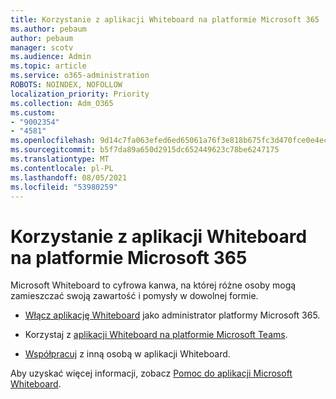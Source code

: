 ```yaml
---
title: Korzystanie z aplikacji Whiteboard na platformie Microsoft 365
ms.author: pebaum
author: pebaum
manager: scotv
ms.audience: Admin
ms.topic: article
ms.service: o365-administration
ROBOTS: NOINDEX, NOFOLLOW
localization_priority: Priority
ms.collection: Adm_O365
ms.custom:
- "9002354"
- "4581"
ms.openlocfilehash: 9d14c7fa063efed6ed65061a76f3e818b675fc3d470fce0e4ecc9fb5aa247a30
ms.sourcegitcommit: b5f7da89a650d2915dc652449623c78be6247175
ms.translationtype: MT
ms.contentlocale: pl-PL
ms.lasthandoff: 08/05/2021
ms.locfileid: "53980259"
---
```

# <a name="use-whiteboard-with-microsoft-365"></a>Korzystanie z aplikacji Whiteboard na platformie Microsoft 365

Microsoft Whiteboard to cyfrowa kanwa, na której różne osoby mogą zamieszczać swoją zawartość i pomysły w dowolnej formie. 

- [Włącz aplikację Whiteboard](https://support.office.com/article/d236aef8-fcdf-4b5e-b5d7-7f157461e920#bkmk_07) jako administrator platformy Microsoft 365. 

- Korzystaj z [aplikacji Whiteboard na platformie Microsoft Teams](https://support.microsoft.com/office/7a6e7218-e9dc-4ccc-89aa-b1a0bb9c31ee). 

- [Współpracuj](https://support.office.com/article/d236aef8-fcdf-4b5e-b5d7-7f157461e920#bkmk_27) z inną osobą w aplikacji Whiteboard. 

Aby uzyskać więcej informacji, zobacz [Pomoc do aplikacji Microsoft Whiteboard](https://support.office.com/article/d236aef8-fcdf-4b5e-b5d7-7f157461e920). 
